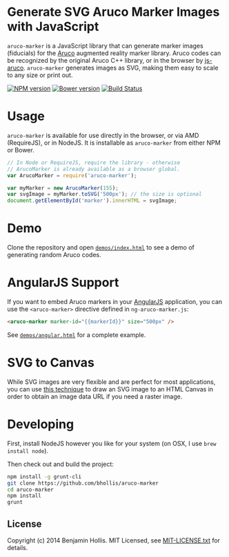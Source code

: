 # Generate SVG Aruco Marker Images with JavaScript

`aruco-marker` is a JavaScript library that can generate marker images (fiducials) for the [Aruco](http://www.uco.es/investiga/grupos/ava/node/26) augmented reality marker library. Aruco codes can be recognized by the original Aruco C++ library, or in the browser by [js-aruco](https://code.google.com/p/js-aruco/). `aruco-marker` generates images as SVG, making them easy to scale to any size or print out.

[![NPM version](https://badge.fury.io/js/aruco-marker.png)](http://badge.fury.io/js/aruco-marker) [![Bower version](https://badge.fury.io/bo/aruco-marker.png)](http://badge.fury.io/bo/aruco-marker) [![Build Status](https://api.travis-ci.org/bhollis/aruco-marker.png)](https://travis-ci.org/bhollis/aruco-marker)

# Usage

`aruco-marker` is available for use directly in the browser, or via AMD (RequireJS), or in NodeJS. It is installable as `aruco-marker` from either NPM or Bower.

```javascript
// In Node or RequireJS, require the library - otherwise 
// ArucoMarker is already available as a browser global.
var ArucoMarker = require('aruco-marker');

var myMarker = new ArucoMarker(155);
var svgImage = myMarker.toSVG('500px'); // the size is optional
document.getElementById('marker').innerHTML = svgImage;
```

# Demo

Clone the repository and open [`demos/index.html`](https://github.com/bhollis/aruco-marker/blob/master/demos/index.html) to see a demo of generating random Aruco 
codes.

# AngularJS Support

If you want to embed Aruco markers in your [AngularJS](http://angularjs.org/) application, you can use the `<aruco-marker>` directive defined in `ng-aruco-marker.js`:

```html
<aruco-marker marker-id="{{markerId}}" size="500px" />
```

See [`demos/angular.html`](https://github.com/bhollis/aruco-marker/blob/master/demos/angular.html) for a complete example.

# SVG to Canvas

While SVG images are very flexible and are perfect for most applications, you can use [this technique](https://developer.mozilla.org/en-US/docs/HTML/Canvas/Drawing_DOM_objects_into_a_canvas) to draw an SVG image to an HTML Canvas in order to obtain an image data URL if you need a raster image.

# Developing

First, install NodeJS however you like for your system (on OSX, I use `brew install node`).

Then check out and build the project:

```bash
npm install -g grunt-cli
git clone https://github.com/bhollis/aruco-marker
cd aruco-marker
npm install
grunt
```

## License

Copyright (c) 2014 Benjamin Hollis. MIT Licensed, see [MIT-LICENSE.txt](https://github.com/bhollis/aruco-marker/blob/master/MIT-LICENSE.txt) for details.
